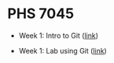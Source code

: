 
# PHS 7045

- Week 1: Intro to Git
  (<a href="slides/01-git" target="_blank">link</a>)

- Week 1: Lab using Git (<a href="labs/01-git" target="_blank">link</a>)

